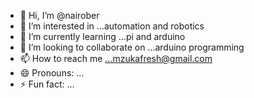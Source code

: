 - 👋 Hi, I’m @nairober
- 👀 I’m interested in ...automation and robotics
- 🌱 I’m currently learning ...pi and arduino
- 💞️ I’m looking to collaborate on ...arduino programming
- 📫 How to reach me ...mzukafresh@gmail.com
- 😄 Pronouns: ...
- ⚡ Fun fact: ...

<!---
nairober/nairober is a ✨ special ✨ repository because its `README.md` (this file) appears on your GitHub profile.
You can click the Preview link to take a look at your changes.
--->
